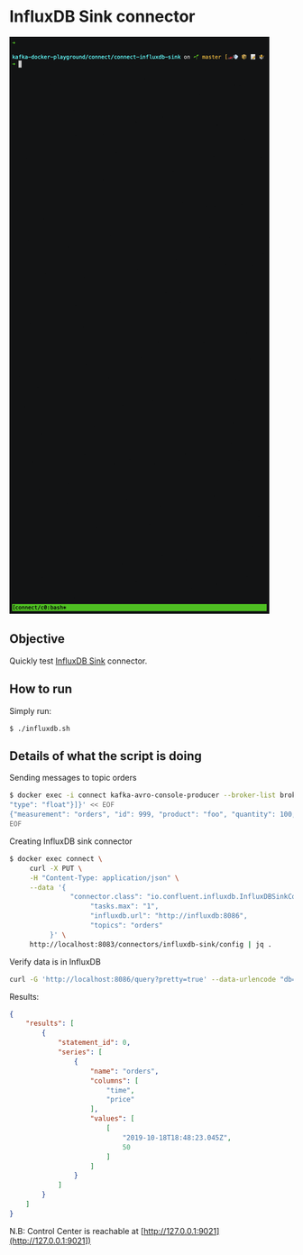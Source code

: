 # InfluxDB Sink connector

![asciinema](asciinema.gif)

## Objective

Quickly test [InfluxDB Sink](https://docs.confluent.io/current/connect/kafka-connect-influxdb/influx-db-sink-connector/index.html#quick-start) connector.




## How to run

Simply run:

```
$ ./influxdb.sh
```

## Details of what the script is doing

Sending messages to topic orders

```bash
$ docker exec -i connect kafka-avro-console-producer --broker-list broker:9092 --property schema.registry.url=http://schema-registry:8081 --topic orders --property value.schema='{"type":"record","name":"myrecord","fields":[{"name":"measurement","type":"string"},{"name":"id","type":"int"},{"name":"product", "type": "string"}, {"name":"quantity", "type": "int"}, {"name":"price",
"type": "float"}]}' << EOF
{"measurement": "orders", "id": 999, "product": "foo", "quantity": 100, "price": 50}
EOF
```

Creating InfluxDB sink connector

```bash
$ docker exec connect \
     curl -X PUT \
     -H "Content-Type: application/json" \
     --data '{
               "connector.class": "io.confluent.influxdb.InfluxDBSinkConnector",
                    "tasks.max": "1",
                    "influxdb.url": "http://influxdb:8086",
                    "topics": "orders"
          }' \
     http://localhost:8083/connectors/influxdb-sink/config | jq .
```

Verify data is in InfluxDB

```bash
curl -G 'http://localhost:8086/query?pretty=true' --data-urlencode "db=orders" --data-urlencode "q=SELECT \"price\" FROM \"orders\""
```

Results:

```json
{
    "results": [
        {
            "statement_id": 0,
            "series": [
                {
                    "name": "orders",
                    "columns": [
                        "time",
                        "price"
                    ],
                    "values": [
                        [
                            "2019-10-18T18:48:23.045Z",
                            50
                        ]
                    ]
                }
            ]
        }
    ]
}
```

N.B: Control Center is reachable at [http://127.0.0.1:9021](http://127.0.0.1:9021])
